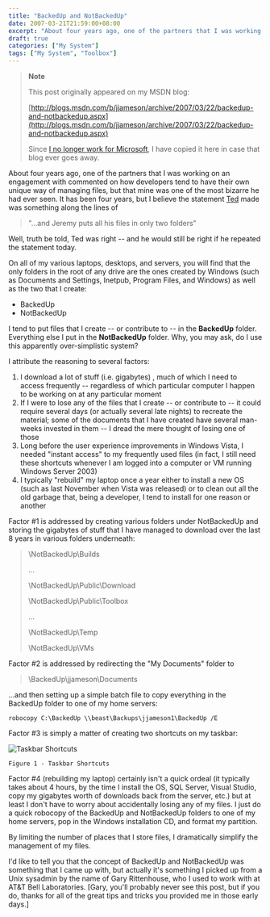 ```yaml
---
title: "BackedUp and NotBackedUp"
date: 2007-03-21T21:59:00+08:00
excerpt: "About four years ago, one of the partners that I was working on an engagement with commented on how developers tend to have their own unique way of managing files, but that mine was one of the most bizarre he had ever seen. It has been four years, but..."
draft: true
categories: ["My System"]
tags: ["My System", "Toolbox"]
---
```


> **Note**
>
> This post originally appeared on my MSDN blog:
>
> [http://blogs.msdn.com/b/jjameson/archive/2007/03/22/backedup-and-notbackedup.aspx](http://blogs.msdn.com/b/jjameson/archive/2007/03/22/backedup-and-notbackedup.aspx)
>
> Since
> [I no longer work for Microsoft](/blog/jjameson/2011/09/02/last-day-with-microsoft), I have copied it here in case that blog
> ever goes away.

About four years ago, one of the partners that I was working on an engagement  with commented on how developers tend to have their own unique way of managing files,  but that mine was one of the most bizarre he had ever seen. It has been four years,  but I believe the statement [Ted](http://weblogs.asp.net/tgraham) made  was something along the lines of

> "...and Jeremy puts all his files in only two folders"

Well, truth be told, Ted was right -- and he would still be right if he repeated  the statement today.

On all of my various laptops, desktops, and servers, you will find that the only  folders in the root of any drive are the ones created by Windows (such as Documents  and Settings, Inetpub, Program Files, and Windows) as well as the two that I create:

- BackedUp
- NotBackedUp

I tend to put files that I create -- or contribute to -- in the **BackedUp**  folder. Everything else I put in the **NotBackedUp** folder. Why, you  may ask, do I use this apparently over-simplistic system?

I attribute the reasoning to several factors:

1. I download a lot of stuff (i.e. gigabytes) , much of which I need to access
   frequently -- regardless of which particular computer I happen to be working
   on at any particular moment
2. If I were to lose any of the files that I create -- or contribute to --
   it could require several days (or actually several late nights) to recreate
   the material; some of the documents that I have created have several man-weeks
   invested in them -- I dread the mere thought of losing one of those
3. Long before the user experience improvements in Windows Vista, I needed
   "instant access" to my frequently used files (in fact, I still need these shortcuts
   whenever I am logged into a computer or VM running Windows Server 2003)
4. I typically "rebuild" my laptop once a year either to install a new OS (such
   as last November when Vista was released) or to clean out all the old garbage
   that, being a developer, I tend to install for one reason or another

Factor #1 is addressed by creating various folders under NotBackedUp and storing  the gigabytes of stuff that I have managed to download over the last 8 years in  various folders underneath:

> \NotBackedUp\Builds
>
> ...
>
> \NotBackedUp\Public\Download
>
> \NotBackedUp\Public\Toolbox
>
> ...
>
> \NotBackedUp\Temp
>
> \NotBackedUp\VMs

Factor #2 is addressed by redirecting the "My Documents" folder to

> \BackedUp\jjameson\Documents

...and then setting up a simple batch file to copy everything in the BackedUp  folder to one of my home servers:

```
robocopy C:\BackedUp \\beast\Backups\jjameson1\BackedUp /E
```

Factor #3 is simply a matter of creating two shortcuts on my taskbar:

![Taskbar Shortcuts](https://www.technologytoolbox.com/blog/images/www_technologytoolbox_com/blog/jjameson/10/o_Taskbar-Shortcuts.jpg "Taskbar Shortcuts")

    Figure 1 - Taskbar Shortcuts

Factor #4 (rebuilding my laptop) certainly isn't a quick ordeal (it typically  takes about 4 hours, by the time I install the OS, SQL Server, Visual Studio, copy  my gigabytes worth of downloads back from the server, etc.) but at least I don't  have to worry about accidentally losing any of my files. I just do a quick robocopy  of the BackedUp and NotBackedUp folders to one of my home servers, pop in the Windows  installation CD, and format my partition.

By limiting the number of places that I store files, I dramatically simplify  the management of my files.

I'd like to tell you that the concept of BackedUp and NotBackedUp was something  that I came up with, but actually it's something I picked up from a Unix sysadmin  by the name of Gary Rittenhouse, who I used to work with at AT&T Bell Laboratories.  [Gary, you'll probably never see this post, but if you do, thanks for all of the  great tips and tricks you provided me in those early days.]

